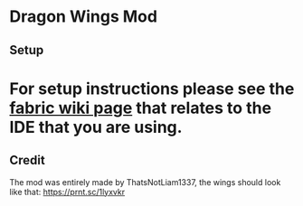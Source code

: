 # Dragon Wings Mod

## Setup

For setup instructions please see the [fabric wiki page](https://fabricmc.net/wiki/tutorial:setup) that relates to the IDE that you are using.
=

## Credit

The mod was entirely made by ThatsNotLiam1337, the wings should look like that: https://prnt.sc/1lyxvkr
